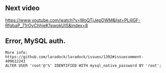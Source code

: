 ## Next video

https://www.youtube.com/watch?v=WoQTjJepDWM&list=PLillGF-RfqbaP_71rOyChhjeK1swokUIS&index=8

## Error, MySQL auth.

```
More info: https://github.com/laradock/laradock/issues/1392#issuecomment-409612243
ALTER USER 'root'@'%' IDENTIFIED WITH mysql_native_password BY 'root';
```
